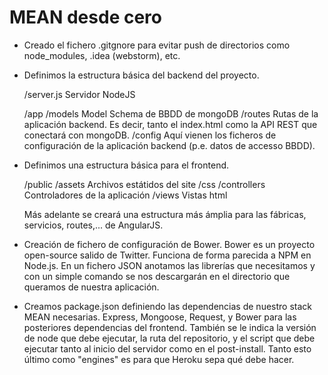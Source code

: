 # MEAN desde cero

- Creado el fichero .gitgnore para evitar push de directorios como node_modules, .idea (webstorm), etc.

- Definimos la estructura básica del backend del proyecto.

    /server.js      Servidor NodeJS

    /app
        /models     Model Schema de BBDD de mongoDB
        /routes     Rutas de la aplicación backend. Es decir, tanto el index.html como la API REST que conectará con mongoDB.
    /config         Aquí vienen los ficheros de configuración de la aplicación backend (p.e. datos de accesso BBDD).

- Definimos una estructura básica para el frontend.

    /public
        /assets         Archivos estátidos del site
            /css
        /controllers    Controladores de la aplicación
        /views          Vistas html

    Más adelante se creará una estructura más ámplia para las fábricas, servicios, routes,... de AngularJS.

- Creación de fichero de configuración de Bower. Bower es un proyecto open-source salido de Twitter. Funciona de forma parecida a NPM en Node.js. En un fichero JSON anotamos las librerías que necesitamos y con un simple comando se nos descargarán en el directorio que queramos de nuestra aplicación.

- Creamos package.json definiendo las dependencias de nuestro stack MEAN necesarias. Express, Mongoose, Request, y Bower para las posteriores dependencias del frontend. También se le indica la versión de node que debe ejecutar, la ruta del repositorio, y el script que debe ejecutar tanto al inicio del servidor como en el post-install. Tanto esto último como "engines" es para que Heroku sepa qué debe hacer.

